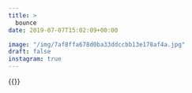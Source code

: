 ```yaml
---
title: >
  bounce
date: 2019-07-07T15:02:09+00:00

image: "/img/7af8ffa678d0ba33ddccbb13e178af4a.jpg"
draft: false
instagram: true
---
```


{{<photo src="/img/7af8ffa678d0ba33ddccbb13e178af4a.jpg">}}
